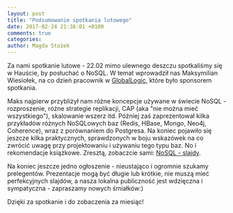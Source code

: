 ```yaml
---
layout: post
title: "Podsumowanie spotkania lutowego"
date: 2017-02-24 21:38:01 +0100
comments: true
categories:
author: Magda Stożek
---
```

Za nami spotkanie lutowe - 22.02 mimo ulewnego deszczu spotkaliśmy się w Hauście, by posłuchać o NoSQL. W temat wprowadził nas Maksymilian Wiesiołek, na co dzień pracownik w <a href="https://www.globallogic.com/pl/" traget="_blank">GlobalLogic</a>, które było sponsorem spotkania.

Maks najpierw przybliżył nam różne koncepcje używane w świecie NoSQL - rozproszenie, różne strategie replikacji, CAP (aka "nie można mieć wszystkiego"), skalowanie wszerz itd. Później zaś zaprezentował kilka przykładów różnych NoSQLowych baz (Redis, HBase, Mongo, Neo4j, Coherence), wraz z porównaniem do Postgresa. Na koniec pojawiło się jeszcze kilka praktycznych, sprawdzonych w boju wskazówek na co zwrócić uwagę przy projektowaniu i używaniu tego typu baz. No i rekomendacje książkowe. Zresztą, zobaczcie sami: <a href="/files/NoSql.pdf" target="_blank">NoSQL - slajdy</a>.

Na koniec jeszcze jedno ogłoszenie - nieustająco i ogromnie szukamy prelegentów. Prezentacje mogą być długie lub krótkie, nie muszą mieć perfekcyjnych slajdów, a nasza lokalna publiczność jest wdzięczna i sympatyczna - zapraszamy nowych śmiałków:)

Dzięki za spotkanie i do zobaczenia za miesiąc!
